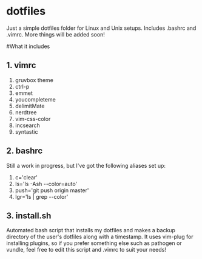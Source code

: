 # dotfiles
Just a simple dotfiles folder for Linux and Unix setups. Includes .bashrc and .vimrc. More things will be added soon!

#What it includes
## 1. vimrc
1. gruvbox theme
2. ctrl-p
3. emmet
4. youcompleteme
5. delimitMate
6. nerdtree
7. vim-css-color
8. incsearch
9. syntastic

## 2. bashrc
Still a work in progress, but I've got the following aliases set up:

1. c='clear'
2. ls='ls -Ash --color=auto'
3. push='git push origin master'
4. lgr='ls | grep --color'

## 3. install.sh
Automated bash script that installs my dotfiles and makes a backup directory of the user's dotfiles along with a timestamp. It uses vim-plug for installing plugins, so if you prefer something else such as pathogen or vundle, feel free to edit this script and .vimrc to suit your needs!
